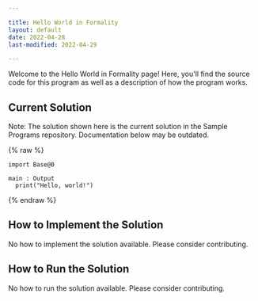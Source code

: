 ```yaml
---

title: Hello World in Formality
layout: default
date: 2022-04-28
last-modified: 2022-04-29

---
```


Welcome to the Hello World in Formality page! Here, you'll find the source code for this program as well as a description of how the program works.

## Current Solution

Note: The solution shown here is the current solution in the Sample Programs repository. Documentation below may be outdated.

{% raw %}

```Formality
import Base@0

main : Output
  print("Hello, world!")

```

{% endraw %}

## How to Implement the Solution

No how to implement the solution available. Please consider contributing.

## How to Run the Solution

No how to run the solution available. Please consider contributing.